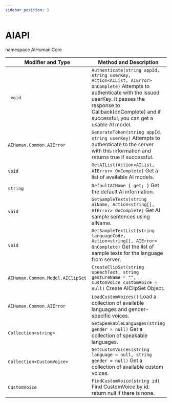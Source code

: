 ```yaml
---
sidebar_position: 3
---
```


# AIAPI

namespace AIHuman.Core

| Modifier and Type                | Method and Description                                       |
| -------------------------------- | ------------------------------------------------------------ |
| ` void`                          | `Authenticate(string appId, string userKey, Action<AIList, AIError> OnComplete)` Attempts to authenticate with the issued userKey. It passes the response to Callback(onComplete) and if successful, you can get a usable AI model. |
| `AIHuman.Common.AIError`         | `GenerateToken(string appId, string userKey)` Attempts to authenticate to the server with this information and returns true if successful. |
| `void`   | `GetAIList(Action<AIList, AIError> OnComplete)` Get a list of available AI models.             |
| `string`     | `DefaultAIName { get; }` Get the default AI information.         |
| `void`                       | `GetSampleTexts(string aiName, Action<string[], AIError> OnComplete)` Get AI sample sentences using aiName. |
| `void`                       | `GetSampleTextList(string languageCode, Action<string[], AIError> OnComplete)` Get the list of sample texts for the language from server. |
| `AIHuman.Common.Model.AIClipSet` | `CreateClipSet(string speechText, string gestureName = "", CustomVoice customVoice = null)` Create AIClipSet Object. |
| `AIHuman.Common.AIError`                          | `LoadCustomVoices()` Load a collection of available languages and gender-specific voices.  |
| `Collection<string>`            | `GetSpeakableLanguages(string gender = null)` Get a collection of speakable languages. |
| `Collection<CustomVoice>`       | `GetCustomVoices(string language = null, string gender = null)` Get a collection of available custom voices. |
| `CustomVoice`                   | `FindCustomVoice(string id)` Find CustomVoice by id. return null if there is none. |
